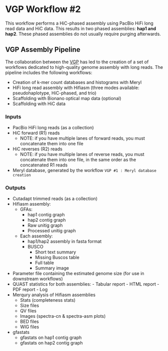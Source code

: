 # VGP Workflow #2

This workflow performs a HiC-phased assembly using PacBio HiFi long read data and HiC data. This results in two phased assemblies: **hap1 and hap2**. These phased assemblies do not usually require purging afterwards.  

## VGP Assembly Pipeline

The collaboration between the [VGP](https://vertebrategenomesproject.org/) has led to the creation of a set of workflows dedicated to high-quality genome assembly with long reads. The pipeline includes the following workflows:
-   Creation of k-mer count databases and histograms with Meryl
-   HiFi long read assembly with Hifiasm (three modes available: pseudohaplotype, HiC-phased, and trio)
-   Scaffolding with Bionano optical map data (optional)
-   Scaffolding with HiC data


### Inputs

-   PacBio HiFi long reads (as a collection)
-   HiC forward (R1) reads
    -   NOTE: if you have multiple lanes of forward reads, you must concatenate them into one file    
-   HiC reverses (R2) reads
    -   NOTE: if you have multiple lanes of reverse reads, you must concatenate them into one file, in the same order as the concatenated R1 reads
-   Meryl database, generated by the workflow `VGP #1 : Meryl database creation`

### Outputs

-   Cutadapt trimmed reads (as a collection)
-   Hifiasm assembly:
    -   GFAs:
        -   hap1 contig graph
        -   hap2 contig graph
        -   Raw unitig graph
        -   Processed unitig graph
    -   Each assembly:
        -   hap1/hap2 assembly in fasta format
        -   BUSCO 
            -   Short text summary
            -   Missing Buscos table
            -   Full table
            -   Summary image
-   Parameter file containing the estimated genome size (for use in downstream workflows)
-   QUAST statistics for both assemblies:
        -   Tabular report
        -   HTML report
        -   PDF report
        -   Log
-   Merqury analysis of Hifiasm assemblies
    -   Stats (completeness stats)
    -   Size files
    -   QV files
    -   Images (spectra-cn & spectra-asm plots)
    -   BED files
    -   WIG files
-   gfastats
    -   gfastats on hap1 contig graph
    -   gfastats on hap2 contig graph
